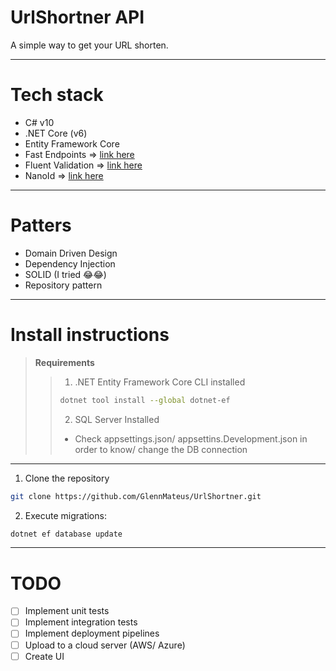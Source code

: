 # UrlShortner API
A simple way to get your URL shorten.

---
# Tech stack
- C# v10
- .NET Core (v6)
- Entity Framework Core
- Fast Endpoints => [link here](https://www.nuget.org/packages/FastEndpoints)
- Fluent Validation => [link here](https://docs.fluentvalidation.net/en/latest/)
- NanoId => [link here](https://www.nuget.org/packages/Nanoid/)
---
# Patters
- Domain Driven Design
- Dependency Injection
- SOLID (I tried 😂😂)
- Repository pattern
---
# Install instructions
> **Requirements**
> > 1. .NET Entity Framework Core CLI installed
> > ```bash
> > dotnet tool install --global dotnet-ef
> > ```
> > 2. SQL Server Installed
> > * Check appsettings.json/ appsettins.Development.json in order to know/ change the DB connection
---
1. Clone the repository
```bash
git clone https://github.com/GlennMateus/UrlShortner.git
```

2.  Execute migrations:
```bash
dotnet ef database update 
```
---
# TODO
- [ ] Implement unit tests
- [ ] Implement integration tests
- [ ] Implement deployment pipelines
- [ ] Upload to a cloud server (AWS/ Azure)
- [ ] Create UI
